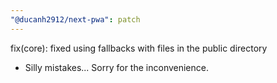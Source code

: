 ```yaml
---
"@ducanh2912/next-pwa": patch
---
```


fix(core): fixed using fallbacks with files in the public directory

- Silly mistakes... Sorry for the inconvenience.